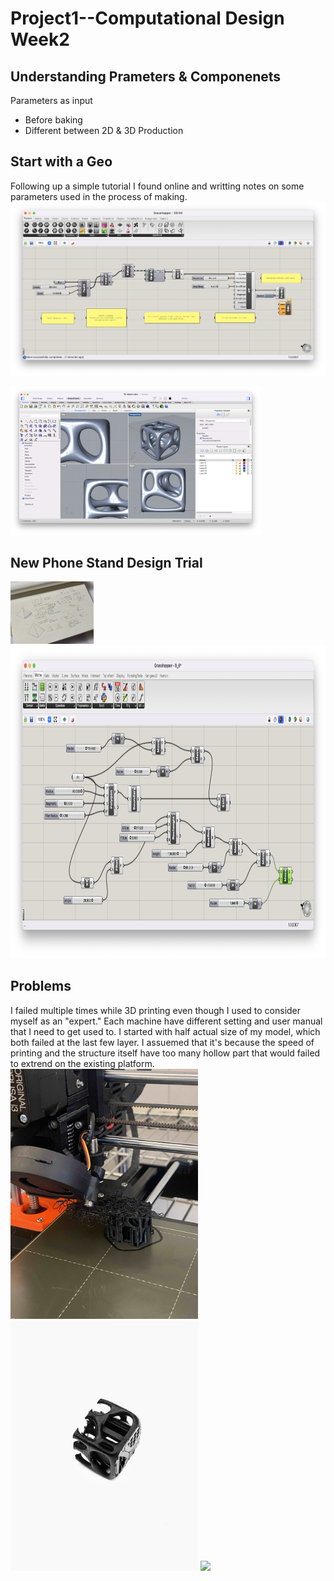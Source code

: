 # Project1--Computational Design Week2 #
## Understanding Prameters & Componenets ##
Parameters as input
- Before baking
- Different between 2D & 3D Production

## Start with a Geo ##
Following up a simple tutorial I found online and writting notes on some parameters used in the process of making. 
![alt text](GrasshopperInterface9_4.png)

<img width=400 src="RhinoInterface9_4.png">

## New Phone Stand Design Trial ##
<img height=100 src="sketchgh.jpg"><img height=500 src="stand9_6.png">

## Problems ##
I failed multiple times while 3D printing even though I used to consider myself as an "expert." Each machine have different setting and user manual that I need to get used to. I started with half actual size of my model, which both failed at the last few layer. I assuemed that it's because the speed of printing and the structure itself have too many hollow part that would failed to extrend on the existing platform.   
<img width=300 src="failprint.jpg"> <img width=300 src="faildetail.jpg"> <img width=300 src="placeholder.jpg">

